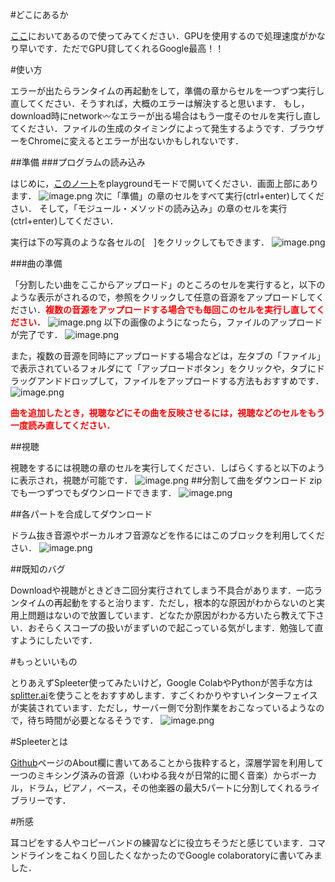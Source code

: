 #どこにあるか

[ここ](https://colab.research.google.com/drive/1EjysPW--w5a-NuQHkiCjL3mZg8y7Zdey)においてあるので使ってみてください．GPUを使用するので処理速度がかなり早いです．ただでGPU貸してくれるGoogle最高！！

#使い方

エラーが出たらランタイムの再起動をして，準備の章からセルを一つずつ実行し直してください．そうすれば，大概のエラーは解決すると思います．
もし，download時にnetwork〰なエラーが出る場合はもう一度そのセルを実行し直してください．ファイルの生成のタイミングによって発生するようです．ブラウザーをChromeに変えるとエラーが出ないかもしれないです．

##準備
###プログラムの読み込み

はじめに，[このノート](https://colab.research.google.com/drive/1EjysPW--w5a-NuQHkiCjL3mZg8y7Zdey)をplaygroundモードで開いてください．画面上部にあります．
![image.png](https://qiita-image-store.s3.ap-northeast-1.amazonaws.com/0/204520/04d10297-d5c3-a18d-6e76-a797578a5609.png)
次に「準備」の章のセルをすべて実行(ctrl+enter)してください．
そして，「モジュール・メソッドの読み込み」の章のセルを実行(ctrl+enter)してください．

実行は下の写真のような各セルの[　]をクリックしてもできます．
![image.png](https://qiita-image-store.s3.ap-northeast-1.amazonaws.com/0/204520/19e72f8f-5eaf-0bc3-fd49-fd6a132e8a12.png)

###曲の準備

「分割したい曲をここからアップロード」のところのセルを実行すると，以下のような表示がされるので，参照をクリックして任意の音源をアップロードしてください．<font color="Red">__複数の音源をアップロードする場合でも毎回このセルを実行し直してください．__</font>
![image.png](https://qiita-image-store.s3.ap-northeast-1.amazonaws.com/0/204520/95e84f20-48fb-b90a-081f-e286ccc3b773.png)
以下の画像のようになったら，ファイルのアップロードが完了です．
![image.png](https://qiita-image-store.s3.ap-northeast-1.amazonaws.com/0/204520/12b23110-5c93-0d0a-cb36-b658d1db4786.png)

また，複数の音源を同時にアップロードする場合などは，左タブの「ファイル」で表示されているフォルダにて「アップロードボタン」をクリックや，タブにドラッグアンドドロップして，ファイルをアップロードする方法もおすすめです．
![image.png](https://qiita-image-store.s3.ap-northeast-1.amazonaws.com/0/204520/faa32c31-f908-a5e0-b84a-95859230619f.png)

<font color="Red">__曲を追加したとき，視聴などにその曲を反映させるには，視聴などのセルをもう一度読み直してください．__</font>

##視聴

視聴をするには視聴の章のセルを実行してください．しばらくすると以下のように表示され，視聴が可能です．
![image.png](https://qiita-image-store.s3.ap-northeast-1.amazonaws.com/0/204520/cbd70c60-09de-eb50-7074-dd7728455a10.png)
##分割して曲をダウンロード
zipでも一つずつでもダウンロードできます．
![image.png](https://qiita-image-store.s3.ap-northeast-1.amazonaws.com/0/204520/d8705511-d16d-b136-d04c-21e792f6e44a.png)

##各パートを合成してダウンロード

ドラム抜き音源やボーカルオフ音源などを作るにはこのブロックを利用してください．
![image.png](https://qiita-image-store.s3.ap-northeast-1.amazonaws.com/0/204520/07852b0d-5e59-2174-00cb-323200ba3b89.png)

##既知のバグ

Downloadや視聴がときどき二回分実行されてしまう不具合があります．一応ランタイムの再起動をすると治ります．ただし，根本的な原因がわからないのと実用上問題はないので放置しています．どなたか原因がわかる方いたら教えて下さい．おそらくスコープの扱いがまずいので起こっている気がします．勉強して直すようにしたいです．

#もっといいもの

とりあえずSpleeter使ってみたいけど，Google ColabやPythonが苦手な方は[splitter.ai](http://www.splitter.ai/)を使うことをおすすめします．すごくわかりやすいインターフェイスが実装されています．ただし，サーバー側で分割作業をおこなっているようなので，待ち時間が必要となるそうです．
![image.png](https://qiita-image-store.s3.ap-northeast-1.amazonaws.com/0/204520/5b54d499-81fa-9bba-dc3a-5b9c96705b8d.png)

#Spleeterとは

[Github](https://github.com/deezer/spleeter)ページのAbout欄に書いてあることから抜粋すると，深層学習を利用して一つのミキシング済みの音源（いわゆる我々が日常的に聞く音楽）からボーカル，ドラム，ピアノ，ベース，その他楽器の最大5パートに分割してくれるライブラリーです．

#所感

耳コピをする人やコピーバンドの練習などに役立ちそうだと感じています．コマンドラインをこねくり回したくなかったのでGoogle colaboratoryに書いてみました．
